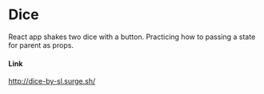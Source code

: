 # Dice
React app shakes two dice with a button. 
Practicing how to passing a state for parent as props.

#### Link
http://dice-by-sl.surge.sh/
